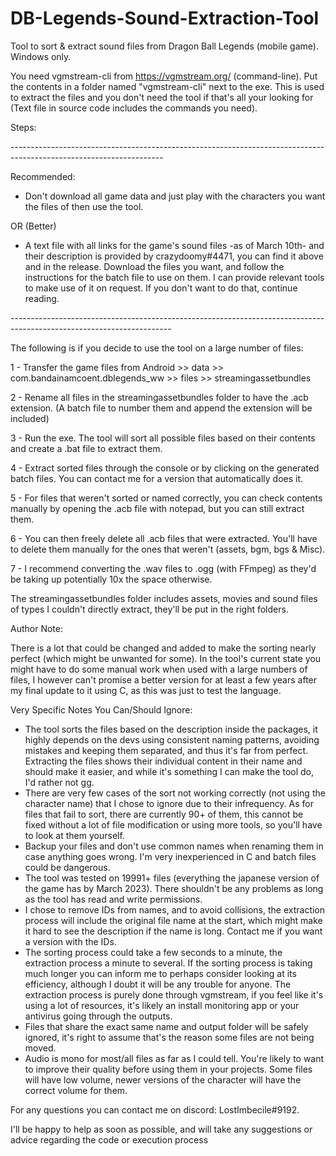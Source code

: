 # DB-Legends-Sound-Extraction-Tool
Tool to sort & extract sound files from Dragon Ball Legends (mobile game). Windows only.

You need vgmstream-cli from https://vgmstream.org/ (command-line). Put the contents in a folder named "vgmstream-cli" next to the exe. This is used to extract the files and you don't need the tool if that's all your looking for (Text file in source code includes the commands you need).

Steps: 

\--------------------------------------------------------------------------------------------------------------------

Recommended:

- Don't download all game data and just play with the characters you want the files of then use the tool.

OR (Better)

- A text file with all links for the game's sound files -as of March 10th- and their description is provided by crazydoomy#4471, you can find it above and in the release. Download the files you want, and follow the instructions for the batch file to use on them. I can provide relevant tools to make use of it on request. If you don't want to do that, continue reading.

\----------------------------------------------------------------------------------------------------------------------

The following is if you decide to use the tool on a large number of files:

1 - Transfer the game files from Android >> data >> com.bandainamcoent.dblegends_ww >> files >> streamingassetbundles

2 - Rename all files in the streamingassetbundles folder to have the .acb extension. (A batch file to number them and append the extension will be included)

3 - Run the exe. The tool will sort all possible files based on their contents and create a .bat file to extract them. 

4 - Extract sorted files through the console or by clicking on the generated batch files. You can contact me for a version that automatically does it.

5 - For files that weren't sorted or named correctly, you can check contents manually by opening the .acb file with notepad, but you can still extract them. 

6 - You can then freely delete all .acb files that were extracted. You'll have to delete them manually for the ones that weren't (assets, bgm, bgs & Misc). 

7 - I recommend converting the .wav files to .ogg (with FFmpeg) as they'd be taking up potentially 10x the space otherwise. 

The streamingassetbundles folder includes assets, movies and sound files of types I couldn't directly extract, they'll be put in the right folders.

Author Note: 

There is a lot that could be changed and added to make the sorting nearly perfect (which might be unwanted for some). In the tool's current state you might have to do some manual work when used with a large numbers of files, I however can't promise a better version for at least a few years after my final update to it using C, as this was just to test the language.

Very Specific Notes You Can/Should Ignore: 
- The tool sorts the files based on the description inside the packages, it highly depends on the devs using consistent naming patterns, avoiding mistakes and keeping them separated, and thus it's far from perfect. Extracting the files shows their individual content in their name and should make it easier, and while it's something I can make the tool do, I'd rather not gg. 
- There are very few cases of the sort not working correctly (not using the character name) that I chose to ignore due to their infrequency. As for files that fail to sort, there are currently 90+ of them, this cannot be fixed without a lot of file modification or using more tools, so you'll have to look at them yourself. 
- Backup your files and don't use common names when renaming them in case anything goes wrong. I'm very inexperienced in C and batch files could be dangerous.
- The tool was tested on 19991+ files (everything the japanese version of the game has by March 2023). There shouldn't be any problems as long as the tool has read and write permissions.
- I chose to remove IDs from names, and to avoid collisions, the extraction process will include the original file name at the start, which might make it hard to see the description if the name is long. Contact me if you want a version with the IDs.
- The sorting process could take a few seconds to a minute, the extraction process a minute to several. If the sorting process is taking much longer you can inform me to perhaps consider looking at its efficiency, although I doubt it will be any trouble for anyone. The extraction process is purely done through vgmstream, if you feel like it's using a lot of resources, it's likely an install monitoring app or your antivirus going through the outputs.
- Files that share the exact same name and output folder will be safely ignored, it's right to assume that's the reason some files are not being moved. 
- Audio is mono for most/all files as far as I could tell. You're likely to want to improve their quality before using them in your projects. Some files will have low volume, newer versions of the character will have the correct volume for them.

For any questions you can contact me on discord: LostImbecile#9192.

I'll be happy to help as soon as possible, and will take any suggestions or advice regarding the code or execution process
